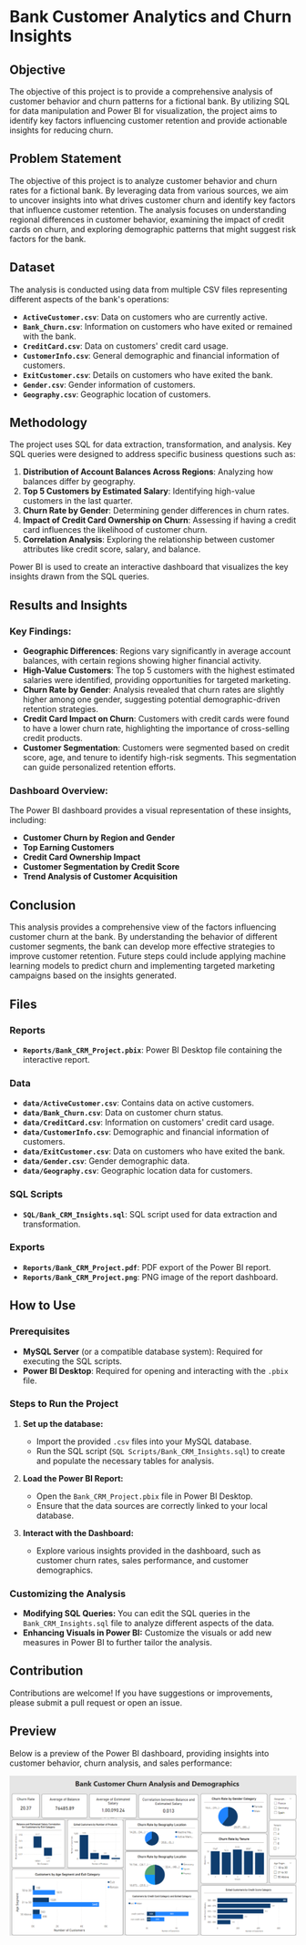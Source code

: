 # Bank Customer Analytics and Churn Insights

## Objective
The objective of this project is to provide a comprehensive analysis of customer behavior and churn patterns for a fictional bank. By utilizing SQL for data manipulation and Power BI for visualization, the project aims to identify key factors influencing customer retention and provide actionable insights for reducing churn.

## Problem Statement
The objective of this project is to analyze customer behavior and churn rates for a fictional bank. By leveraging data from various sources, we aim to uncover insights into what drives customer churn and identify key factors that influence customer retention. The analysis focuses on understanding regional differences in customer behavior, examining the impact of credit cards on churn, and exploring demographic patterns that might suggest risk factors for the bank.

## Dataset
The analysis is conducted using data from multiple CSV files representing different aspects of the bank's operations:
- **`ActiveCustomer.csv`**: Data on customers who are currently active.
- **`Bank_Churn.csv`**: Information on customers who have exited or remained with the bank.
- **`CreditCard.csv`**: Data on customers' credit card usage.
- **`CustomerInfo.csv`**: General demographic and financial information of customers.
- **`ExitCustomer.csv`**: Details on customers who have exited the bank.
- **`Gender.csv`**: Gender information of customers.
- **`Geography.csv`**: Geographic location of customers.

## Methodology
The project uses SQL for data extraction, transformation, and analysis. Key SQL queries were designed to address specific business questions such as:
1. **Distribution of Account Balances Across Regions**: Analyzing how balances differ by geography.
2. **Top 5 Customers by Estimated Salary**: Identifying high-value customers in the last quarter.
3. **Churn Rate by Gender**: Determining gender differences in churn rates.
4. **Impact of Credit Card Ownership on Churn**: Assessing if having a credit card influences the likelihood of customer churn.
5. **Correlation Analysis**: Exploring the relationship between customer attributes like credit score, salary, and balance.

Power BI is used to create an interactive dashboard that visualizes the key insights drawn from the SQL queries.

## Results and Insights
### Key Findings:
- **Geographic Differences**: Regions vary significantly in average account balances, with certain regions showing higher financial activity.
- **High-Value Customers**: The top 5 customers with the highest estimated salaries were identified, providing opportunities for targeted marketing.
- **Churn Rate by Gender**: Analysis revealed that churn rates are slightly higher among one gender, suggesting potential demographic-driven retention strategies.
- **Credit Card Impact on Churn**: Customers with credit cards were found to have a lower churn rate, highlighting the importance of cross-selling credit products.
- **Customer Segmentation**: Customers were segmented based on credit score, age, and tenure to identify high-risk segments. This segmentation can guide personalized retention efforts.

### Dashboard Overview:
The Power BI dashboard provides a visual representation of these insights, including:
- **Customer Churn by Region and Gender**
- **Top Earning Customers**
- **Credit Card Ownership Impact**
- **Customer Segmentation by Credit Score**
- **Trend Analysis of Customer Acquisition**

## Conclusion
This analysis provides a comprehensive view of the factors influencing customer churn at the bank. By understanding the behavior of different customer segments, the bank can develop more effective strategies to improve customer retention. Future steps could include applying machine learning models to predict churn and implementing targeted marketing campaigns based on the insights generated.

## Files
### Reports
- **`Reports/Bank_CRM_Project.pbix`**: Power BI Desktop file containing the interactive report.

### Data
- **`data/ActiveCustomer.csv`**: Contains data on active customers.
- **`data/Bank_Churn.csv`**: Data on customer churn status.
- **`data/CreditCard.csv`**: Information on customers' credit card usage.
- **`data/CustomerInfo.csv`**: Demographic and financial information of customers.
- **`data/ExitCustomer.csv`**: Data on customers who have exited the bank.
- **`data/Gender.csv`**: Gender demographic data.
- **`data/Geography.csv`**: Geographic location data for customers.

### SQL Scripts
- **`SQL/Bank_CRM_Insights.sql`**: SQL script used for data extraction and transformation.

### Exports
- **`Reports/Bank_CRM_Project.pdf`**: PDF export of the Power BI report.
- **`Reports/Bank_CRM_Project.png`**: PNG image of the report dashboard.

## How to Use

### Prerequisites
- **MySQL Server** (or a compatible database system): Required for executing the SQL scripts.
- **Power BI Desktop**: Required for opening and interacting with the `.pbix` file.

### Steps to Run the Project
1. **Set up the database:**
   - Import the provided `.csv` files into your MySQL database.
   - Run the SQL script (`SQL Scripts/Bank_CRM_Insights.sql`) to create and populate the necessary tables for analysis.

2. **Load the Power BI Report:**
   - Open the `Bank_CRM_Project.pbix` file in Power BI Desktop.
   - Ensure that the data sources are correctly linked to your local database.

3. **Interact with the Dashboard:**
   - Explore various insights provided in the dashboard, such as customer churn rates, sales performance, and customer demographics.

### Customizing the Analysis
- **Modifying SQL Queries:** You can edit the SQL queries in the `Bank_CRM_Insights.sql` file to analyze different aspects of the data.
- **Enhancing Visuals in Power BI:** Customize the visuals or add new measures in Power BI to further tailor the analysis.

## Contribution
Contributions are welcome! If you have suggestions or improvements, please submit a pull request or open an issue.

## Preview
Below is a preview of the Power BI dashboard, providing insights into customer behavior, churn analysis, and sales performance:

![Bank Customer Analytics Dashboard](Reports/Bank_CRM_Project.png)



